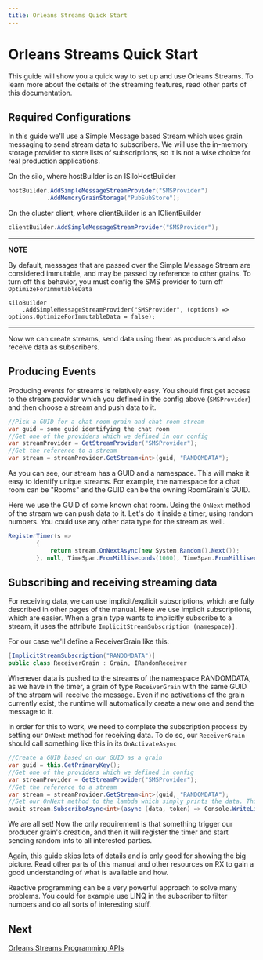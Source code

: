 ```yaml
---
title: Orleans Streams Quick Start
---
```


# Orleans Streams Quick Start

This guide will show you a quick way to set up and use Orleans Streams.
To learn more about the details of the streaming features, read other parts of this documentation.

## Required Configurations

In this guide we'll use a Simple Message based Stream which uses grain messaging to send stream data to subscribers. We will use the in-memory storage provider to store lists of subscriptions, so it is not a wise choice for real production applications.

On the silo, where hostBuilder is an ISiloHostBuilder

```csharp
hostBuilder.AddSimpleMessageStreamProvider("SMSProvider")
           .AddMemoryGrainStorage("PubSubStore");
```

On the cluster client, where clientBuilder is an IClientBuilder

```csharp
clientBuilder.AddSimpleMessageStreamProvider("SMSProvider");
```

---
**NOTE**

By default, messages that are passed over the Simple Message Stream are considered immutable, and may be passed by reference to other grains.  To turn off this behavior, you must config the SMS provider to turn off `OptimizeForImmutableData`

```
siloBuilder
    .AddSimpleMessageStreamProvider("SMSProvider", (options) => options.OptimizeForImmutableData = false);
```

---

Now we can create streams, send data using them as producers and also receive data as subscribers.

## Producing Events

Producing events for streams is relatively easy. You should first get access to the stream provider which you defined in the config above (`SMSProvider`) and then choose a stream and push data to it.

```csharp
//Pick a GUID for a chat room grain and chat room stream
var guid = some guid identifying the chat room
//Get one of the providers which we defined in our config
var streamProvider = GetStreamProvider("SMSProvider");
//Get the reference to a stream
var stream = streamProvider.GetStream<int>(guid, "RANDOMDATA");
```

As you can see, our stream has a GUID and a namespace. This will make it easy to identify unique streams. For example, the namespace for a chat room can be "Rooms" and the GUID can be the owning RoomGrain's GUID.

Here we use the GUID of some known chat room. Using the `OnNext` method of the stream we can push data to it. Let's do it inside a timer, using random numbers. You could use any other data type for the stream as well.

```csharp
RegisterTimer(s =>
        {
            return stream.OnNextAsync(new System.Random().Next());
        }, null, TimeSpan.FromMilliseconds(1000), TimeSpan.FromMilliseconds(1000));
```

## Subscribing and receiving streaming data

For receiving data, we can use implicit/explicit subscriptions, which are fully described in other pages of the manual. Here we use implicit subscriptions, which are easier. When a grain type wants to implicitly subscribe to a stream, it uses the attribute `ImplicitStreamSubscription (namespace)]`.

For our case we'll define a ReceiverGrain like this:

```csharp
[ImplicitStreamSubscription("RANDOMDATA")]
public class ReceiverGrain : Grain, IRandomReceiver
```

Whenever data is pushed to the streams of the namespace RANDOMDATA, as we have in the timer, a grain of type `ReceiverGrain` with the same GUID of the stream will receive the message. Even if no activations of the grain currently exist, the runtime will automatically create a new one and send the message to it.

In order for this to work, we need to complete the subscription process by setting our `OnNext` method for receiving data. To do so, our `ReceiverGrain` should call something like this in its `OnActivateAsync`

```csharp
//Create a GUID based on our GUID as a grain
var guid = this.GetPrimaryKey();
//Get one of the providers which we defined in config
var streamProvider = GetStreamProvider("SMSProvider");
//Get the reference to a stream
var stream = streamProvider.GetStream<int>(guid, "RANDOMDATA");
//Set our OnNext method to the lambda which simply prints the data. This doesn't make new subscriptions, because we are using implicit subscriptions via [ImplicitStreamSubscription].
await stream.SubscribeAsync<int>(async (data, token) => Console.WriteLine(data));
```

We are all set! Now the only requirement is that something trigger our producer grain's creation, and then it will register the timer and start sending random ints to all interested parties.

Again, this guide skips lots of details and is only good for showing the big picture. Read other parts of this manual and other resources on RX to gain a good understanding of what is available and how.

Reactive programming can be a very powerful approach to solve many problems. You could for example use LINQ in the subscriber to filter numbers and do all sorts of interesting stuff.

## Next

[Orleans Streams Programming APIs](streams_programming_APIs.md)
